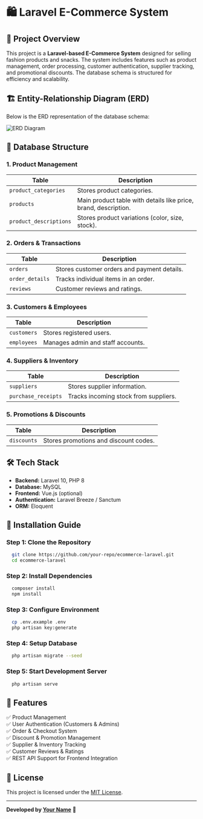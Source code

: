 # 🛍️ Laravel E-Commerce System

## 📌 Project Overview
This project is a **Laravel-based E-Commerce System** designed for selling fashion products and snacks. The system includes features such as product management, order processing, customer authentication, supplier tracking, and promotional discounts. The database schema is structured for efficiency and scalability.

## 🏗️ Entity-Relationship Diagram (ERD)
Below is the ERD representation of the database schema:

![ERD Diagram](path/to/your/erd.png) <!-- Replace with actual ERD image path -->

## 📂 Database Structure
### **1. Product Management**
| Table | Description |
|--------|-------------|
| `product_categories` | Stores product categories. |
| `products` | Main product table with details like price, brand, description. |
| `product_descriptions` | Stores product variations (color, size, stock). |

### **2. Orders & Transactions**
| Table | Description |
|--------|-------------|
| `orders` | Stores customer orders and payment details. |
| `order_details` | Tracks individual items in an order. |
| `reviews` | Customer reviews and ratings. |

### **3. Customers & Employees**
| Table | Description |
|--------|-------------|
| `customers` | Stores registered users. |
| `employees` | Manages admin and staff accounts. |

### **4. Suppliers & Inventory**
| Table | Description |
|--------|-------------|
| `suppliers` | Stores supplier information. |
| `purchase_receipts` | Tracks incoming stock from suppliers. |

### **5. Promotions & Discounts**
| Table | Description |
|--------|-------------|
| `discounts` | Stores promotions and discount codes. |

## 🛠️ Tech Stack
- **Backend:** Laravel 10, PHP 8
- **Database:** MySQL
- **Frontend:** Vue.js (optional)
- **Authentication:** Laravel Breeze / Sanctum
- **ORM:** Eloquent

## 🚀 Installation Guide
### **Step 1: Clone the Repository**
```sh
  git clone https://github.com/your-repo/ecommerce-laravel.git
  cd ecommerce-laravel
```

### **Step 2: Install Dependencies**
```sh
  composer install
  npm install
```

### **Step 3: Configure Environment**
```sh
  cp .env.example .env
  php artisan key:generate
```

### **Step 4: Setup Database**
```sh
  php artisan migrate --seed
```

### **Step 5: Start Development Server**
```sh
  php artisan serve
```

## 🎯 Features
✅ Product Management  
✅ User Authentication (Customers & Admins)  
✅ Order & Checkout System  
✅ Discount & Promotion Management  
✅ Supplier & Inventory Tracking  
✅ Customer Reviews & Ratings  
✅ REST API Support for Frontend Integration  

## 📜 License
This project is licensed under the [MIT License](LICENSE).

---
**Developed by [Your Name](https://github.com/your-profile)** 🚀
